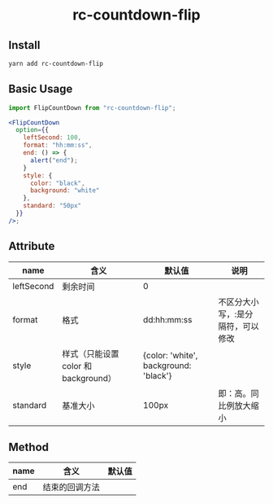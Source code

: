<h1 align="center">
rc-countdown-flip
</h1>

## Install

```bash
yarn add rc-countdown-flip
```

## Basic Usage

```jsx
import FlipCountDown from "rc-countdown-flip";

<FlipCountDown
  option={{
    leftSecond: 100,
    format: "hh:mm:ss",
    end: () => {
      alert("end");
    }
    style: {
      color: "black",
      background: "white"
    },
    standard: "50px"
  }}
/>;
```

## Attribute

| name       | 含义                                 | 默认值                                | 说明                              |
| ---------- | ------------------------------------ | ------------------------------------- | --------------------------------- |
| leftSecond | 剩余时间                             | 0                                     |
| format     | 格式                                 | dd:hh:mm:ss                           | 不区分大小写，:是分隔符，可以修改 |
| style      | 样式（只能设置 color 和 background） | {color: 'white', background: 'black'} |
| standard   | 基准大小                             | 100px                                 | 即：高。同比例放大缩小            |

## Method

| name | 含义           | 默认值 |
| ---- | -------------- | ------ |
| end  | 结束的回调方法 |        |
